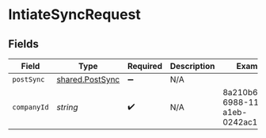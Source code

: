 # IntiateSyncRequest


## Fields

| Field                                              | Type                                               | Required                                           | Description                                        | Example                                            |
| -------------------------------------------------- | -------------------------------------------------- | -------------------------------------------------- | -------------------------------------------------- | -------------------------------------------------- |
| `postSync`                                         | [shared.PostSync](../../models/shared/postsync.md) | :heavy_minus_sign:                                 | N/A                                                |                                                    |
| `companyId`                                        | *string*                                           | :heavy_check_mark:                                 | N/A                                                | 8a210b68-6988-11ed-a1eb-0242ac120002               |